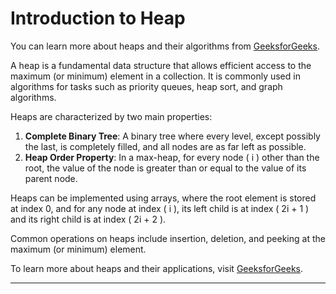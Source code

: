 # Introduction to Heap

You can learn more about heaps and their algorithms from [GeeksforGeeks](https://www.geeksforgeeks.org/introduction-to-heap-data-structure-and-algorithm-tutorials/).

A heap is a fundamental data structure that allows efficient access to the maximum (or minimum) element in a collection. It is commonly used in algorithms for tasks such as priority queues, heap sort, and graph algorithms.

Heaps are characterized by two main properties:

1. **Complete Binary Tree**: A binary tree where every level, except possibly the last, is completely filled, and all nodes are as far left as possible.
2. **Heap Order Property**: In a max-heap, for every node \( i \) other than the root, the value of the node is greater than or equal to the value of its parent node.

Heaps can be implemented using arrays, where the root element is stored at index 0, and for any node at index \( i \), its left child is at index \( 2i + 1 \) and its right child is at index \( 2i + 2 \).

Common operations on heaps include insertion, deletion, and peeking at the maximum (or minimum) element.

To learn more about heaps and their applications, visit [GeeksforGeeks](https://www.geeksforgeeks.org/introduction-to-heap-data-structure-and-algorithm-tutorials/).

--- 


